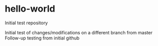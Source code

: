 # hello-world
Initial test repository

Initial test of changes/modifications on a different branch from master
Follow-up testing from initial github
